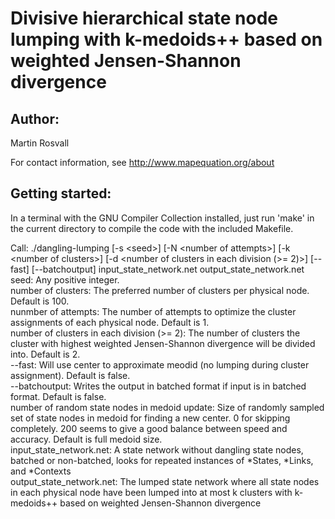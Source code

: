 # Divisive hierarchical state node lumping with k-medoids++ based on weighted Jensen-Shannon divergence

## Author:

Martin Rosvall

For contact information, see http://www.mapequation.org/about


## Getting started:

In a terminal with the GNU Compiler Collection installed,
just run 'make' in the current directory to compile the
code with the included Makefile.


Call: ./dangling-lumping [-s \<seed\>]  [-N \<number of attempts\>] [-k \<number of clusters\>] [-d \<number of clusters in each division (>= 2)\>] [--fast] [--batchoutput] input_state_network.net output_state_network.net  
seed: Any positive integer.  
number of clusters: The preferred number of clusters per physical node. Default is 100.  
nunmber of attempts: The number of attempts to optimize the cluster assignments of each physical node. Default is 1.  
number of clusters in each division (>= 2): The number of clusters the cluster with highest weighted Jensen-Shannon divergence will be divided into. Default is 2.  
--fast: Will use center to approximate meodid (no lumping during cluster assignment). Default is false.  
--batchoutput: Writes the output in batched format if input is in batched format. Default is false.  
number of random state nodes in medoid update: Size of randomly sampled set of state nodes in medoid for finding a new center. 0 for skipping completely. 200 seems to give a good balance between speed and accuracy. Default is full medoid size.   
input_state_network.net: A state network without dangling state nodes, batched or non-batched, looks for repeated instances of *States, *Links, and *Contexts  
output_state_network.net: The lumped state network where all state nodes in each physical node have been lumped into at most k clusters with k-medoids++ based on weighted Jensen-Shannon divergence  